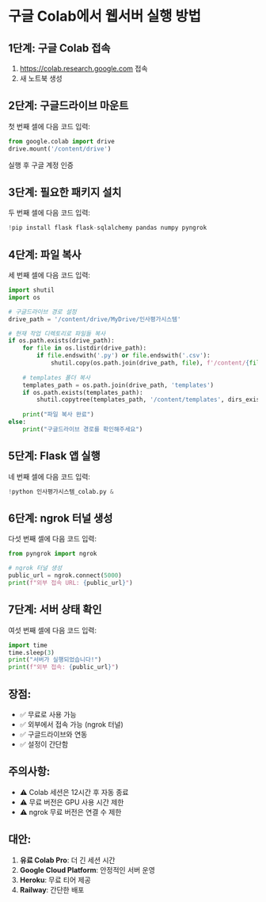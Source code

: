 # 구글 Colab에서 웹서버 실행 방법

## 1단계: 구글 Colab 접속
1. https://colab.research.google.com 접속
2. 새 노트북 생성

## 2단계: 구글드라이브 마운트
첫 번째 셀에 다음 코드 입력:

```python
from google.colab import drive
drive.mount('/content/drive')
```

실행 후 구글 계정 인증

## 3단계: 필요한 패키지 설치
두 번째 셀에 다음 코드 입력:

```python
!pip install flask flask-sqlalchemy pandas numpy pyngrok
```

## 4단계: 파일 복사
세 번째 셀에 다음 코드 입력:

```python
import shutil
import os

# 구글드라이브 경로 설정
drive_path = '/content/drive/MyDrive/인사평가시스템'

# 현재 작업 디렉토리로 파일들 복사
if os.path.exists(drive_path):
    for file in os.listdir(drive_path):
        if file.endswith('.py') or file.endswith('.csv'):
            shutil.copy(os.path.join(drive_path, file), f'/content/{file}')
    
    # templates 폴더 복사
    templates_path = os.path.join(drive_path, 'templates')
    if os.path.exists(templates_path):
        shutil.copytree(templates_path, '/content/templates', dirs_exist_ok=True)
    
    print("파일 복사 완료")
else:
    print("구글드라이브 경로를 확인해주세요")
```

## 5단계: Flask 앱 실행
네 번째 셀에 다음 코드 입력:

```python
!python 인사평가시스템_colab.py &
```

## 6단계: ngrok 터널 생성
다섯 번째 셀에 다음 코드 입력:

```python
from pyngrok import ngrok

# ngrok 터널 생성
public_url = ngrok.connect(5000)
print(f"외부 접속 URL: {public_url}")
```

## 7단계: 서버 상태 확인
여섯 번째 셀에 다음 코드 입력:

```python
import time
time.sleep(3)
print("서버가 실행되었습니다!")
print(f"외부 접속: {public_url}")
```

## 장점:
- ✅ 무료로 사용 가능
- ✅ 외부에서 접속 가능 (ngrok 터널)
- ✅ 구글드라이브와 연동
- ✅ 설정이 간단함

## 주의사항:
- ⚠️ Colab 세션은 12시간 후 자동 종료
- ⚠️ 무료 버전은 GPU 사용 시간 제한
- ⚠️ ngrok 무료 버전은 연결 수 제한

## 대안:
1. **유료 Colab Pro**: 더 긴 세션 시간
2. **Google Cloud Platform**: 안정적인 서버 운영
3. **Heroku**: 무료 티어 제공
4. **Railway**: 간단한 배포 